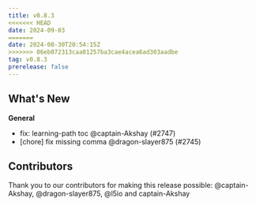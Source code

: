 ```yaml
---
title: v0.8.3
<<<<<<< HEAD
date: 2024-09-03
=======
date: 2024-08-30T20:54:15Z
>>>>>>> 86eb072313caa01257ba3cae4acea6ad303aadbe
tag: v0.8.3
prerelease: false
---
```


## What's New
**General**
- fix: learning-path toc @captain-Akshay (#2747)
- [chore] fix missing comma @dragon-slayer875 (#2745)

## Contributors

Thank you to our contributors for making this release possible:
@captain-Akshay, @dragon-slayer875, @l5io and captain-Akshay

